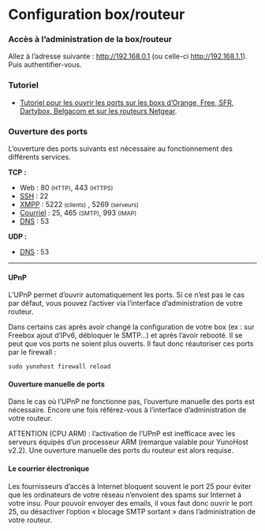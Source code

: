 # Configuration box/routeur

### Accès à l’administration de la box/routeur
Allez à l’adresse suivante : http://192.168.0.1 (ou celle-ci http://192.168.1.1). Puis authentifier-vous.

### Tutoriel
* [Tutoriel pour les ouvrir les ports sur les boxs d’Orange, Free, SFR, Dartybox, Belgacom et sur les routeurs Netgear](https://craym.eu/tutoriels/utilitaires/ouvrir_les_ports_de_sa_box.html).

### Ouverture des ports
L’ouverture des ports suivants est nécessaire au fonctionnement des différents services.

**TCP :**
   * Web : 80 <small>(HTTP)</small>, 443 <small>(HTTPS)</small>
   * [SSH](ssh_fr) : 22
   * [XMPP](XMPP_fr) : 5222 <small>(clients)</small> , 5269 <small>(serveurs)</small>
   * [Courriel](email_fr) : 25, 465 <small>(SMTP)</small>, 993 <small>(IMAP)</small>
   * [DNS](dns_fr) : 53

**UDP :**
   * [DNS](dns_fr) : 53

---

#### UPnP

L’UPnP permet d’ouvrir automatiquement les ports. Si ce n’est pas le cas par défaut, vous pouvez l’activer via l’interface d’administration de votre routeur.

Dans certains cas après avoir changé la configuration de votre box (ex : sur Freebox ajout d’IPv6, débloquer le SMTP…) et après l’avoir rebooté. Il se peut que vos ports ne soient plus ouverts. Il faut donc réautoriser ces ports par le firewall :

```sudo yunohost firewall reload```

#### Ouverture manuelle de ports

Dans le cas où l’UPnP ne fonctionne pas, l’ouverture manuelle des ports est nécessaire. Encore une fois référez-vous à l’interface d’administration de votre routeur.

ATTENTION (CPU ARM) : l’activation de l’UPnP est inefficace avec les serveurs équipés d’un processeur ARM (remarque valable pour YunoHost v2.2). Une ouverture manuelle des ports du routeur est alors requise.

#### Le courrier électronique

Les fournisseurs d’accès à Internet bloquent souvent le port 25 pour éviter que les ordinateurs de votre réseau n’envoient des spams sur Internet à votre insu. Pour pouvoir envoyer des emails, il vous faut donc ouvrir le port 25, ou désactiver l’option « blocage SMTP sortant » dans l’administration de votre routeur.
